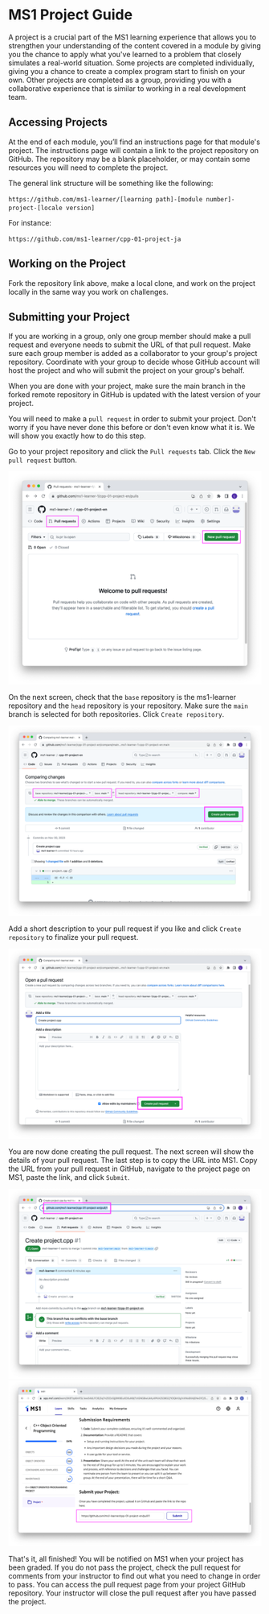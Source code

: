 # MS1 Project Guide
A project is a crucial part of the MS1 learning experience that allows you to strengthen your understanding of the content covered in a module by giving you the chance to apply what you've learned to a problem that closely simulates a real-world situation. Some projects are completed individually, giving you a chance to create a complex program start to finish on your own. Other projects are completed as a group, providing you with a collaborative experience that is similar to working in a real development team.

## Accessing Projects
At the end of each module, you’ll find an instructions page for that module's project. The instructions page will contain a link to the project repository on GitHub. The repository may be a blank placeholder, or may contain some resources you will need to complete the project.

The general link structure will be something like the following:

`https://github.com/ms1-learner/[learning path]-[module number]-project-[locale version]`

For instance:

`https://github.com/ms1-learner/cpp-01-project-ja`

## Working on the Project
Fork the repository link above, make a local clone, and work on the project locally in the same way you work on challenges.

## Submitting your Project
If you are working in a group, only one group member should make a pull request and everyone needs to submit the URL of that pull request. Make sure each group member is added as a collaborator to your group's project repository. Coordinate with your group to decide whose GitHub account will host the project and who will submit the project on your group's behalf.

When you are done with your project, make sure the main branch in the forked remote repository in GitHub is updated with the latest version of your project.

You will need to make a `pull request` in order to submit your project. Don't worry if you have never done this before or don't even know what it is. We will show you exactly how to do this step.

Go to your project repository and click the `Pull requests` tab. Click the `New pull request` button.

![Project Submission 1](https://github.com/ms1-learner/assets/blob/main/project-submission-1.png)

On the next screen, check that the `base` repository is the ms1-learner repository and the `head` repository is your repository. Make sure the `main` branch is selected for both repositories. Click `Create repository`.

![Project Submission 2](https://github.com/ms1-learner/assets/blob/main/project-submission-2.png)

Add a short description to your pull request if you like and click `Create repository` to finalize your pull request.

![Project Submission 3](https://github.com/ms1-learner/assets/blob/main/project-submission-3.png)

You are now done creating the pull request. The next screen will show the details of your pull request. The last step is to copy the URL into MS1. Copy the URL from your pull request in GitHub, navigate to the project page on MS1, paste the link, and click `Submit`.

![Project Submission 4](https://github.com/ms1-learner/assets/blob/main/project-submission-4.png)
![Project Submission 5](https://github.com/ms1-learner/assets/blob/main/project-submission-5.png)

That's it, all finished! You will be notified on MS1 when your project has been graded. If you do not pass the project, check the pull request for comments from your instructor to find out what you need to change in order to pass. You can access the pull request page from your project GitHub repository. Your instructor will close the pull request after you have passed the project.
